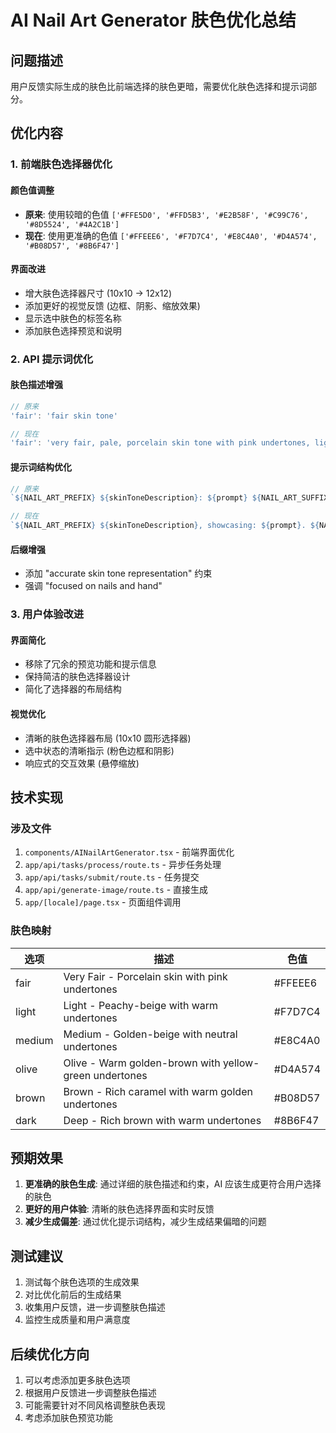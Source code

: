 # AI Nail Art Generator 肤色优化总结

## 问题描述
用户反馈实际生成的肤色比前端选择的肤色更暗，需要优化肤色选择和提示词部分。

## 优化内容

### 1. 前端肤色选择器优化

#### 颜色值调整
- **原来**: 使用较暗的色值 `['#FFE5D0', '#FFD5B3', '#E2B58F', '#C99C76', '#8D5524', '#4A2C1B']`
- **现在**: 使用更准确的色值 `['#FFEEE6', '#F7D7C4', '#E8C4A0', '#D4A574', '#B08D57', '#8B6F47']`

#### 界面改进
- 增大肤色选择器尺寸 (10x10 → 12x12)
- 添加更好的视觉反馈 (边框、阴影、缩放效果)
- 显示选中肤色的标签名称
- 添加肤色选择预览和说明

### 2. API 提示词优化

#### 肤色描述增强
```typescript
// 原来
'fair': 'fair skin tone'

// 现在  
'fair': 'very fair, pale, porcelain skin tone with pink undertones, light complexion'
```

#### 提示词结构优化
```typescript
// 原来
`${NAIL_ART_PREFIX} ${skinToneDescription}: ${prompt} ${NAIL_ART_SUFFIX}`

// 现在
`${NAIL_ART_PREFIX} ${skinToneDescription}, showcasing: ${prompt}. ${NAIL_ART_SUFFIX}. Ensure accurate skin tone representation matching the specified complexion.`
```

#### 后缀增强
- 添加 "accurate skin tone representation" 约束
- 强调 "focused on nails and hand"

### 3. 用户体验改进

#### 界面简化
- 移除了冗余的预览功能和提示信息
- 保持简洁的肤色选择器设计
- 简化了选择器的布局结构

#### 视觉优化
- 清晰的肤色选择器布局 (10x10 圆形选择器)
- 选中状态的清晰指示 (粉色边框和阴影)
- 响应式的交互效果 (悬停缩放)

## 技术实现

### 涉及文件
1. `components/AINailArtGenerator.tsx` - 前端界面优化
2. `app/api/tasks/process/route.ts` - 异步任务处理
3. `app/api/tasks/submit/route.ts` - 任务提交
4. `app/api/generate-image/route.ts` - 直接生成
5. `app/[locale]/page.tsx` - 页面组件调用

### 肤色映射
| 选项 | 描述 | 色值 |
|------|------|------|
| fair | Very Fair - Porcelain skin with pink undertones | #FFEEE6 |
| light | Light - Peachy-beige with warm undertones | #F7D7C4 |
| medium | Medium - Golden-beige with neutral undertones | #E8C4A0 |
| olive | Olive - Warm golden-brown with yellow-green undertones | #D4A574 |
| brown | Brown - Rich caramel with warm golden undertones | #B08D57 |
| dark | Deep - Rich brown with warm undertones | #8B6F47 |

## 预期效果

1. **更准确的肤色生成**: 通过详细的肤色描述和约束，AI 应该生成更符合用户选择的肤色
2. **更好的用户体验**: 清晰的肤色选择界面和实时反馈
3. **减少生成偏差**: 通过优化提示词结构，减少生成结果偏暗的问题

## 测试建议

1. 测试每个肤色选项的生成效果
2. 对比优化前后的生成结果
3. 收集用户反馈，进一步调整肤色描述
4. 监控生成质量和用户满意度

## 后续优化方向

1. 可以考虑添加更多肤色选项
2. 根据用户反馈进一步调整肤色描述
3. 可能需要针对不同风格调整肤色表现
4. 考虑添加肤色预览功能